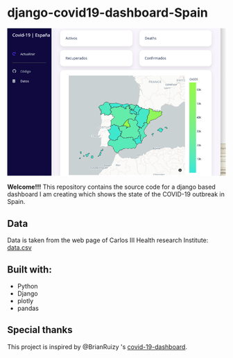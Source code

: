 # django-covid19-dashboard-Spain

![](https://github.com/Miguel-ASM/django-covid19-dashboard-Spain/raw/master/App-ScreenShot.png)

**Welcome!!!** This repository contains the source code for a django based dashboard I am creating which shows the state of the COVID-19 outbreak in Spain.

## Data
Data is taken from the web page of Carlos III Health research Institute: [data.csv](https://cnecovid.isciii.es/covid19/resources/agregados.csv)

## Built with:
- Python
- Django
- plotly
- pandas

## Special thanks
This project is inspired by @BrianRuizy 's [covid-19-dashboard](https://github.com/BrianRuizy/covid-19-dashboard).
